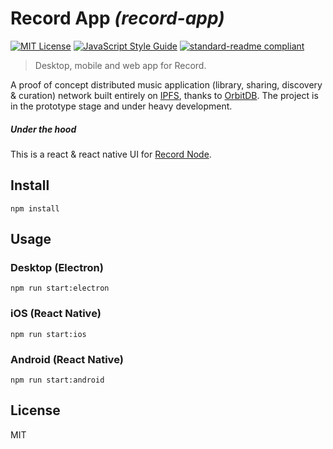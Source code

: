 # Record App _(record-app)_

[![MIT License](http://img.shields.io/badge/license-MIT-blue.svg?style=flat)](LICENSE) [![JavaScript Style Guide](https://img.shields.io/badge/code_style-standard-brightgreen.svg)](https://standardjs.com) [![standard-readme compliant](https://img.shields.io/badge/readme%20style-standard-brightgreen.svg?style=flat)](https://github.com/RichardLitt/standard-readme)

> Desktop, mobile and web app for Record.

A proof of concept distributed music application (library, sharing, discovery & curation) network built entirely on [IPFS](https://github.com/ipfs/js-ipfs), thanks to [OrbitDB](https://github.com/orbitdb/orbit-db). The project is in the prototype stage and under heavy development.

##### Under the hood
This is a react & react native UI for [Record Node](https://github.com/mistakia/record-node).

## Install
```
npm install
```

## Usage
### Desktop (Electron)
```
npm run start:electron
```

### iOS (React Native)
```
npm run start:ios
```

### Android (React Native)
```
npm run start:android
```

## License
MIT
